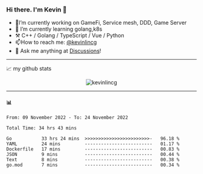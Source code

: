 ### Hi there. I'm Kevin 👋

- 🔭I’m currently working on GameFi, Service mesh, DDD, Game Server
- 🌱 I’m currently learning golang,k8s
-   :hammer_and_pick: C++ / Golang / TypeScript / Vue / Python
- 📫How to reach me: [@kevinlincg](https://twitter.com/kevinlincg) 
-   :thought_balloon: Ask me anything at [Discussions](https://github.com/kevinlincg/kevinlincg/discussions/new)!

---

📈 my github stats

<p align="center"> <img src="https://github-readme-stats-ouuan.vercel.app/api?username=kevinlincg&theme=dark&show_icons=true&count_private=true" alt="kevinlincg" />

---

#### :bar_chart: 

<!--START_SECTION:waka-->

```text
From: 09 November 2022 - To: 24 November 2022

Total Time: 34 hrs 43 mins

Go           33 hrs 24 mins  >>>>>>>>>>>>>>>>>>>>>>>>-   96.18 %
YAML         24 mins         -------------------------   01.17 %
Dockerfile   17 mins         -------------------------   00.83 %
JSON         9 mins          -------------------------   00.44 %
Text         8 mins          -------------------------   00.38 %
go.mod       7 mins          -------------------------   00.34 %
```

<!--END_SECTION:waka-->
